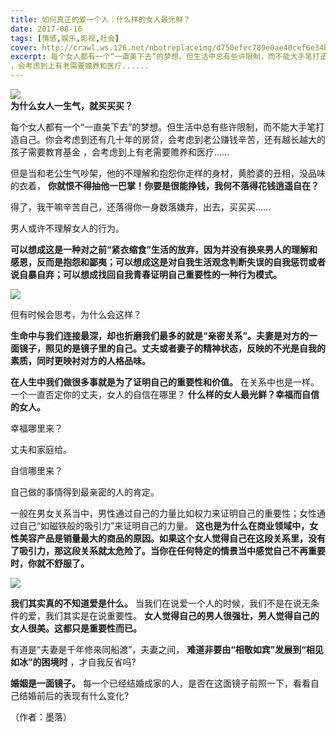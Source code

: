 ```yaml
---
title: 如何真正的爱一个人｜什么样的女人最光鲜？
date: 2017-08-16
tags: [情感,娱乐,影视,社会]
cover: http://crawl.ws.126.net/nbotreplaceimg/d750efec789e0ae40cef6e34bd6e8997/72be3759662db14a4e4e50b962c01d2b.jpg
excerpt: 每个女人都有一个“一直美下去”的梦想。但生活中总有些许限制，而不能大手笔打造自己。你会考虑到还有几十年的房贷，会考虑到老公赚钱辛苦，还有越长越大的孩子需要教育基金
，会考虑到上有老需要赡养和医疗......
---
```

![](http://crawl.ws.126.net/nbotreplaceimg/d750efec789e0ae40cef6e34bd6e8997/72be3759662db14a4e4e50b962c01d2b.jpg)  
**为什么女人一生气，就买买买？**  

每个女人都有一个“一直美下去”的梦想。但生活中总有些许限制，而不能大手笔打造自己。你会考虑到还有几十年的房贷，会考虑到老公赚钱辛苦，还有越长越大的孩子需要教育基金
，会考虑到上有老需要赡养和医疗......

但是当和老公生气吵架，他的不理解和抱怨你走样的身材，黄脸婆的丑相，没品味的衣着， **你就恨不得抽他一巴掌！你要是很能挣钱，我何不落得花钱逍遥自在？**

得了，我干嘛辛苦自己，还落得你一身数落嫌弃，出去，买买买......

男人或许不理解女人的行为。

**可以想成这是一种对之前“紧衣缩食”生活的放弃，因为并没有换来男人的理解和感恩，反而是抱怨和鄙夷；可以想成这是对自我生活观念判断失误的自我惩罚或者说自暴自弃；可以想成找回自我青春证明自己重要性的一种行为模式。**

![](http://crawl.ws.126.net/nbotreplaceimg/bc4e413e0404ea8b386b4334d5ba150d/042ade74de7a2e35e1901a42422012f2.jpg)  

但有时候会思考，为什么会这样？

**生命中与我们连接最深，却也折磨我们最多的就是“亲密关系”。夫妻是对方的一面镜子，照见的是镜子里的自己。丈夫或者妻子的精神状态，反映的不光是自我的素质，同时更映衬对方的人格品味。**

**在人生中我们做很多事就是为了证明自己的重要性和价值。** 在关系中也是一样。一个一直否定你的丈夫，女人的自信在哪里？
**什么样的女人最光鲜？幸福而自信的女人。**

幸福哪里来？

丈夫和家庭给。

自信哪里来？

自己做的事情得到最亲密的人的肯定。

一般在男女关系当中，男性通过自己的力量比如权力来证明自己的重要性；女性通过自己“如磁铁般的吸引力”来证明自己的力量。
**这也是为什么在商业领域中，女性美容产品是销量最大的商品的原因。如果这个女人觉得自己在这段关系里，没有了吸引力，那这段关系就太危险了。当你在任何特定的情景当中感觉自己不再重要时，你就不舒服了。**

![](http://crawl.ws.126.net/nbotreplaceimg/bc4e413e0404ea8b386b4334d5ba150d/38c7737aa073427dbe7bfc4f4cb62e01.jpg)  

**我们其实真的不知道爱是什么。** 当我们在说爱一个人的时候，我们不是在说无条件的爱，我们其实是在说重要性。
**女人觉得自己的男人很强壮，男人觉得自己的女人很美。这都只是重要性而已。**

有道是“夫妻是千年修来同船渡”，夫妻之间， **难道非要由“相敬如宾”发展到“相见如冰”的困境时** ，才自我反省吗?

**婚姻是一面镜子。** 每一个已经结婚成家的人，是否在这面镜子前照一下，看看自己结婚前后的表现有什么变化?

（作者：墨落）

